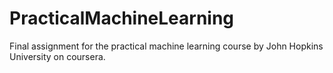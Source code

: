 # PracticalMachineLearning
Final assignment for the practical machine learning course by John Hopkins University on coursera.
